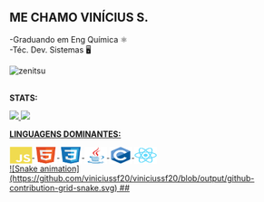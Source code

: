 ## ME CHAMO VINÍCIUS S. 

-Graduando em Eng Química ⚛ <br>
-Téc. Dev. Sistemas 🖥️

<div>
<img height="150" widht="200" alt= "zenitsu" src="https://i.pinimg.com/originals/03/2f/76/032f7671ee8f77419464897cd5aa97f3.gif">
</div> <br>    

**STATS:**
<div>
<a href="https://github.com/viniciussf20">
<img height="180em" src="https://github-readme-stats.vercel.app/api/top-langs/?username=viniciussf20&layout=compact&langs_count=7&theme=dark"/>
<img height="180em" src="https://github-readme-stats.vercel.app/api?username=viniciussf20&show_icons=true&theme=dark&include_all_commits=true&count_private=true"/>
</div>

**LINGUAGENS DOMINANTES:**
<div style= "display: inline_block">
  <img align="center" alt="js" height="30" width="40" src="https://raw.githubusercontent.com/devicons/devicon/master/icons/javascript/javascript-plain.svg">
  <img align="center" alt="HTML" height="30" width="40" src="https://raw.githubusercontent.com/devicons/devicon/master/icons/html5/html5-original.svg">
  <img align="center" alt="CSS" height="30" width="40" src="https://raw.githubusercontent.com/devicons/devicon/master/icons/css3/css3-original.svg">
  <img align="center" alt="Java" height="30" width="40" src="https://raw.githubusercontent.com/devicons/devicon/ca28c779441053191ff11710fe24a9e6c23690d6/icons/java/java-original.svg">
  <img align="center" alt="c" height="30" width="40" src="https://raw.githubusercontent.com/devicons/devicon/ca28c779441053191ff11710fe24a9e6c23690d6/icons/c/c-original.svg">
  <img align="center" alt="React" height="30" width="40" src="https://raw.githubusercontent.com/devicons/devicon/master/icons/react/react-original.svg">
</div>
  ![Snake animation](https://github.com/viniciussf20/viniciussf20/blob/output/github-contribution-grid-snake.svg)
##

